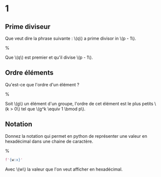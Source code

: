 # 1

## Prime diviseur

Que veut dire la phrase suivante :
\\(q\\) a prime divisor in \\(p - 1\\).

%

Que \\(q\\) est premier et qu'il divise \\(p - 1\\).

## Ordre éléments

Qu'est-ce que l'ordre d'un élément ?

%

Soit \\(g\\) un élément d'un groupe, l'ordre de cet élément est le plus petits
\\(k > 0\\) tel que \\(g^k \equiv 1 \bmod p\\).

## Notation

Donnez la notation qui permet en python de représenter une valeur en hexadécimal
dans une chaine de caractère.

%

```python
f'{w:x}'
```
Avec \\(w\\) la valeur que l'on veut afficher en hexadécimal.


